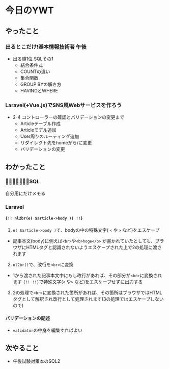 # 今日のYWT

## やったこと

### 出るとこだけ!基本情報技術者 午後

- 出る順1位 SQLその1
  - 結合条件式
  - COUNTの違い
  - 集合関数
  - GROUP BYの解き方
  - HAVINGとWHERE

### Laravel(+Vue.js)でSNS風Webサービスを作ろう

- 2-4 コントローラーの確認とバリデーションの変更まで
  - Articleテーブル作成
  - Articleモデル追加
  - User周りのルーティング追加
  - リダイレクト先をhomeから/に変更
  - バリデーションの変更

## わかったこと

### SQL

自分用にだけメモる

### Laravel

#### `{!! nl2br(e( $article->body )) !!}`

1. `e( $article->body )`で、bodyの中の特殊文字( `<` や `>` など)をエスケープ

- 記事本文(body)に例えば`<br>`や`<b>hoge</b>` が書かれていたとしても、ブラウザにHTMLタグと認識されないようエスケープされた上で2の処理に渡されます

2. `nl2br()`で、改行を`<br>`に変換

- 1から渡された記事本文中にもし改行があれば、その部分が`<br>`に変換されます
`{!! !!}`で特殊文字(`<` や`>` など)をエスケープせずに出力する

3. 2の処理で`<br>`に変換された箇所があれば、その箇所はブラウザではHTMLタグとして解釈され改行として処理されます(3の処理ではエスケープしないので)

#### バリデーションの記述

- `validator`の中身を編集すればよい

## 次やること

- 午後試験対策本のSQL2